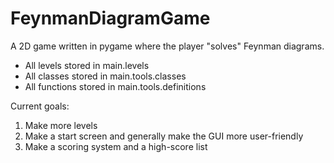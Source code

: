 # FeynmanDiagramGame

A 2D game written in pygame where the player "solves" Feynman diagrams.

* All levels stored in main.levels
* All classes stored in main.tools.classes
* All functions stored in main.tools.definitions

Current goals:
1. Make more levels
2. Make a start screen and generally make the GUI more user-friendly
3. Make a scoring system and a high-score list
